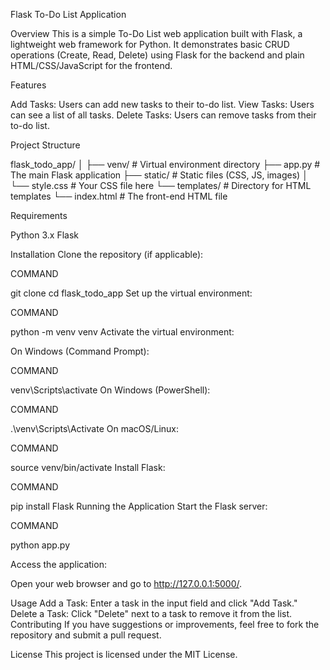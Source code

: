 Flask To-Do List Application

Overview
This is a simple To-Do List web application built with Flask, a lightweight web framework for Python. It demonstrates basic CRUD operations (Create, Read, Delete) using Flask for the backend and plain HTML/CSS/JavaScript for the frontend.

Features

Add Tasks: Users can add new tasks to their to-do list.
View Tasks: Users can see a list of all tasks.
Delete Tasks: Users can remove tasks from their to-do list.

Project Structure

flask_todo_app/
│
├── venv/               # Virtual environment directory
├── app.py              # The main Flask application
├── static/             # Static files (CSS, JS, images)
│   └── style.css       # Your CSS file here
└── templates/          # Directory for HTML templates
    └── index.html      # The front-end HTML file
    
Requirements

Python 3.x
Flask

Installation
Clone the repository (if applicable):

COMMAND

git clone <repository-url>
cd flask_todo_app
Set up the virtual environment:

COMMAND

python -m venv venv
Activate the virtual environment:

On Windows (Command Prompt):

COMMAND

venv\Scripts\activate
On Windows (PowerShell):

COMMAND

.\venv\Scripts\Activate
On macOS/Linux:

COMMAND

source venv/bin/activate
Install Flask:

COMMAND

pip install Flask
Running the Application
Start the Flask server:

COMMAND

python app.py

Access the application:

Open your web browser and go to http://127.0.0.1:5000/.

Usage
Add a Task: Enter a task in the input field and click "Add Task."
Delete a Task: Click "Delete" next to a task to remove it from the list.
Contributing
If you have suggestions or improvements, feel free to fork the repository and submit a pull request.

License
This project is licensed under the MIT License.
